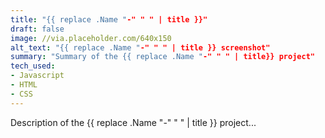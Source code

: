 ```yaml
---
title: "{{ replace .Name "-" " " | title }}"
draft: false
image: //via.placeholder.com/640x150
alt_text: "{{ replace .Name "-" " " | title }} screenshot"
summary: "Summary of the {{ replace .Name "-" " " | title}} project"
tech_used: 
- Javascript
- HTML
- CSS
---
```


Description of the {{ replace .Name "-" " " | title }} project...